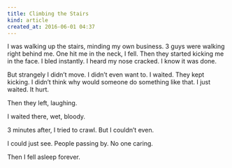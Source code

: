 ```yaml
---
title: Climbing the Stairs
kind: article
created_at: 2016-06-01 04:37
---
```


I was walking up the stairs, minding my own business. 3 guys were walking right behind me. One hit me in the neck, I fell. Then they started kicking me in the face. I bled instantly. I heard my nose cracked. I know it was done.

But strangely I didn’t move. I didn’t even want to. I waited. They kept kicking. I didn’t think why would someone do something like that. I just waited. It hurt.

Then they left, laughing.

I waited there, wet, bloody.

3 minutes after, I tried to crawl. But I couldn’t even.

I could just see. People passing by. No one caring.

Then I fell asleep forever.
